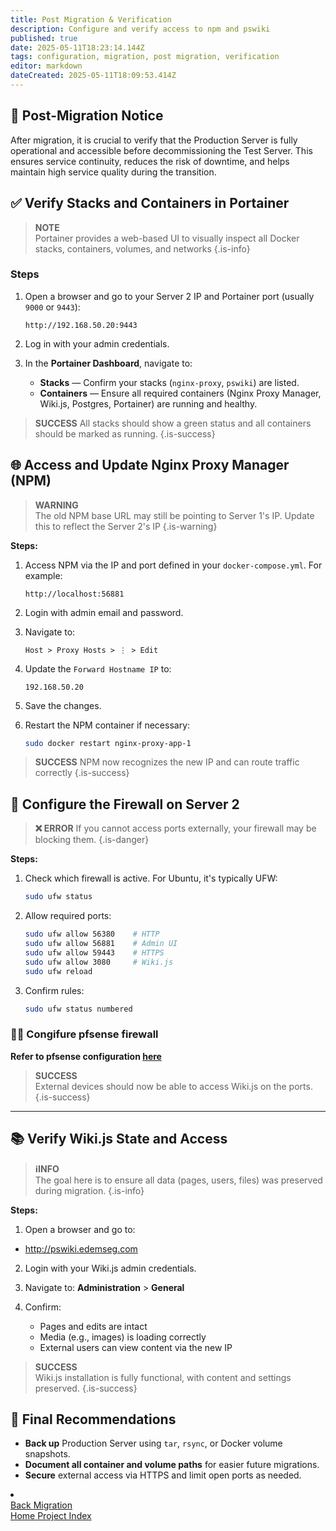 ```yaml
---
title: Post Migration & Verification
description: Configure and verify access to npm and pswiki
published: true
date: 2025-05-11T18:23:14.144Z
tags: configuration, migration, post migration, verification
editor: markdown
dateCreated: 2025-05-11T18:09:53.414Z
---
```


## 🧪 Post-Migration Notice
After migration, it is crucial to verify that the Production Server is fully operational and accessible before decommissioning the Test Server.
This ensures service continuity, reduces the risk of downtime, and helps maintain high service quality during the transition.
## ✅ Verify Stacks and Containers in Portainer

> **NOTE**  
Portainer provides a web-based UI to visually inspect all Docker stacks, containers, volumes, and networks
{.is-info}

### Steps 

1. Open a browser and go to your Server 2 IP and Portainer port (usually `9000` or `9443`):
   ```
   http://192.168.50.20:9443
   ```

2. Log in with your admin credentials.

3. In the **Portainer Dashboard**, navigate to:
   - **Stacks** — Confirm your stacks (`nginx-proxy`, `pswiki`) are listed.
   - **Containers** — Ensure all required containers (Nginx Proxy Manager, Wiki.js, Postgres, Portainer) are running and healthy.

> **SUCCESS** 
	All stacks should show a green status and all containers should be marked as running.
{.is-success}


## 🌐 Access and Update Nginx Proxy Manager (NPM)


>  **WARNING**  
The old NPM base URL may still be pointing to Server 1's IP. 
Update this to reflect the Server 2's IP
{.is-warning}

**Steps:**

1. Access NPM via the IP and port defined in your `docker-compose.yml`. For example:
   ```
   http://localhost:56881
   ```

2. Login with admin email and password.

3. Navigate to:
   ```
   Host > Proxy Hosts > ⋮ > Edit
   ```

4. Update the `Forward Hostname IP` to:
   ```
   192.168.50.20
   ```

5. Save the changes.

6. Restart the NPM container if necessary:
   ```bash
   sudo docker restart nginx-proxy-app-1
   ```

> **SUCCESS** 
NPM now recognizes the new IP and can route traffic correctly
{.is-success}

## 🧱 Configure the Firewall on Server 2

> **❌ ERROR** 
	If you cannot access ports externally, your firewall may be blocking them.
{.is-danger}

**Steps:**

1. Check which firewall is active. For Ubuntu, it's typically UFW:
   ```bash
   sudo ufw status
   ```

2. Allow required ports:
   ```bash
   sudo ufw allow 56380    # HTTP
   sudo ufw allow 56881    # Admin UI
   sudo ufw allow 59443    # HTTPS
   sudo ufw allow 3080     # Wiki.js
   sudo ufw reload
   ```

3. Confirm rules:
   ```bash
   sudo ufw status numbered
   ```
### 🧱🔥 Congifure pfsense firewall
**Refer to pfsense configuration [here](/wiki/nginx/pfsense)**
> **SUCCESS**  
> External devices should now be able to access Wiki.js on the ports.
{.is-success}


---

## 📚 Verify Wiki.js State and Access

> **ℹINFO**  
> The goal here is to ensure all data (pages, users, files) was preserved during migration.
{.is-info}


**Steps:**

1. Open a browser and go to:
-	http://pswiki.edemseg.com

2. Login with your Wiki.js admin credentials.

3. Navigate to:
   **Administration** > **General**

4. Confirm:
   - Pages and edits are intact
   - Media (e.g., images) is loading correctly
   - External users can view content via the new IP

> **SUCCESS**  
>  Wiki.js installation is fully functional, with content and settings preserved.
{.is-success}

## 🧼 Final Recommendations

- **Back up** Production Server using `tar`, `rsync`, or Docker volume snapshots.
- **Document all container and volume paths** for easier future migrations.
- **Secure** external access via HTTPS and limit open ports as needed.

<li class="config-item">
  <div class="navigation">
    <div class="nav-back">
      <a href="/migration" class="back">Back 
        <span class="label">Migration</span>
      </a>
    </div>
    <span class="divider"></span>
    <div class="nav-next">
      <a href="/home#project" class="next">Home
      <span class="label">Project Index</span>
      </a>
    </div>
  </div>
</li>